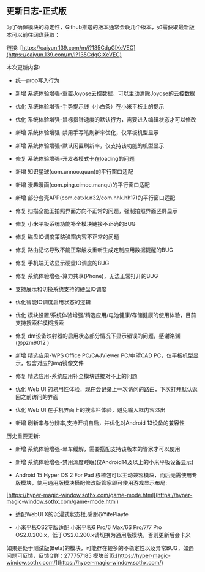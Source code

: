 ## 更新日志-正式版

为了确保模块的稳定性，Github推送的版本通常会晚几个版本，如需获取最新版本可以前往网盘获取：

链接: [https://caiyun.139.com/m/i?135CdgGlXeVEC](https://caiyun.139.com/m/i?135CdgGlXeVEC)


本次更新内容:

- 统一prop写入行为

- 新增 系统体验增强-重置Joyose云控数据，可以主动清除Joyose的云控数据

- 优化 系统体验增强-手势提示线（小白条）在小米平板上的提示

- 优化 系统体验增强-鼠标指针速度的默认行为，需要进入编辑状态才可以修改

- 新增 系统体验增强-禁用手写笔刷新率优化，仅平板机型显示

- 新增 系统体验增强-默认闲置刷新率，仅支持该功能的机型显示

- 修复 系统体验增强-开发者模式卡在loading的问题

- 新增 知识星球(com.unnoo.quan)的平行窗口适配

- 新增 漫趣漫画(com.ping.cimoc.manqu)的平行窗口适配

- 新增 部分套壳APP(com.catxk.n32/com.hhk.hh17)的平行窗口适配

- 修复 扫描全能王拍照界面方向不正常的问题，强制拍照界面竖屏显示

- 修复 小米平板系统功能补全模块链接不正确的BUG

- 修复 磁盘IO调度策略弹窗内容不正常的问题

- 修复 路由记忆导致不能正常触发重新生成定制应用数据提醒的BUG

- 修复 手机端无法显示硬盘IO调度的BUG

- 修复 系统体验增强-算力共享(Phone)，无法正常打开的BUG

- 支持展示和切换系统支持的硬盘IO调度

- 优化智能IO调度启用状态的逻辑

- 优化 模块设置/系统体验增强/精选应用/电池健康/存储健康的使用体验，目前支持搜索栏模糊搜索

- 修复 dm设备映射器的启用状态部分情况下显示错误的问题，感谢洺渊(@pzm9012 )

- 新增 精选应用-WPS Office PC/CAJViewer PC/中望CAD PC，仅平板机型显示，包含对应的img镜像文件

- 修复 精选应用-系统应用补全模块链接对不上的问题

- 优化 Web UI 的易用性体验，现在会记录上一次访问的路由，下次打开默认返回之前访问的界面

- 优化 Web UI 在手机界面上的搜索栏体验，避免输入框内容溢出

- 新增 刷新率与分辨率,支持开机自启，并优化对Android 13设备的兼容性

历史重要更新:

- 新增 系统体验增强-晕车缓解，需要搭配支持该版本的管家才可以使用

- 新增 系统体验增强-禁用深度睡眠(仅Android14及以上的小米平板设备显示)

- Android 15 Hyper OS 2 For Pad 移植包可以主动兼容模块，而后无需使用专版模块，使用通用版模块搭配修改版管家即可使用游戏显示布局:

[https://hyper-magic-window.sothx.com/game-mode.html](https://hyper-magic-window.sothx.com/game-mode.html)

- 适配WebUI X的沉浸式状态栏,感谢@YifePlayte 

- 小米平板OS2专版适配 小米平板6 Pro/6 Max/6S Pro/7/7 Pro OS2.0.200.x，低于OS2.0.200.x请切换为通用版模块，否则更新后会卡米

如果是处于测试版(Beta)的模块，可能存在较多的不稳定性以及异常BUG，如遇问题可反馈，反馈Q群：277757185
模块首页:[https://hyper-magic-window.sothx.com/](https://hyper-magic-window.sothx.com/)